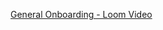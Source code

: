[General Onboarding - Loom Video](https://www.loom.com/share/182ea24ec4a54d1d9aeb1c7c5679fc6b?sid=5c1e5e74-19e0-4fb3-b6d0-10d5219101a3)